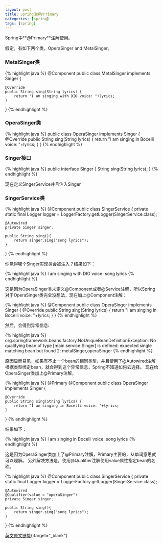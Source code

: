 ```yaml
---
layout: post
title: Spring注解@Primary
categories: [spring]
tags: [spring]
---
```


Spring中**@Primary**注解使用。
<!--more-->

假定，有如下两个类，OperaSinger and MetalSinger。

### MetalSinger类

{% highlight java %}
@Component
public class MetalSinger implements Singer {

    @Override
    public String sing(String lyrics) {
        return "I am singing with DIO voice: "+lyrics;
    }
}
{% endhighlight %}

### OperaSinger类

{% highlight java %}
public class OperaSinger implements Singer {
    @Override
    public String sing(String lyrics) {
        return "I am singing in Bocelli voice: "+lyrics;
    }
}
{% endhighlight %}

### Singer接口

{% highlight java %}
public interface Singer {
    String sing(String lyrics);
}
{% endhighlight %}

现在定义SingerService并且注入Singer

### SingerService类

{% highlight java %}
@Component
public class SingerService {
    private static final Logger logger = LoggerFactory.getLogger(SingerService.class);

    @Autowired
    private Singer singer;

    public String sing(){
        return singer.sing("song lyrics");
    }
}
{% endhighlight %}

你觉得哪个Singer实现类会被注入？结果如下：

{% highlight java %}
I am singing with DIO voice: song lyrics
{% endhighlight %}

这是因为OperaSinger类未定义@Component或者@Service注解，所以Spring对于OperaSinger类完全没想法，现在加上@Component注解：

{% highlight java %}
@Component
public class OperaSinger implements Singer {
    @Override
    public String sing(String lyrics) {
        return "I am singing in Bocelli voice: "+lyrics;
    }
}
{% endhighlight %}

然后，会得到异常信息:

{% highlight java %}
org.springframework.beans.factory.NoUniqueBeanDefinitionException: No qualifying bean of type [main.service.Singer] is 
defined: expected single matching bean but found 2: metalSinger,operaSinger
{% endhighlight %}

原因显而易见，如果有不止一个bean的相同类型，并且使用了@Autowired注解根据类型绑定bean，就会得到这个异常信息，Spring不知道如何去选择。
现在给OperaSinger类加上@Primary注解。

{% highlight java %}
@Primary
@Component
public class OperaSinger implements Singer {

    @Override
    public String sing(String lyrics) {
        return "I am singing in Bocelli voice: "+lyrics;
    }
}
{% endhighlight %}

结果如下：

{% highlight java %}
I am singing in Bocelli voice: song lyrics
{% endhighlight %}

这是因为OperaSinger类加上了@Primary注解，Primary主要的，从单词意思就可以理解。
另外解决方法是，使用@Qualifier注解使用value属性指定bean的名称。

{% highlight java %}
@Component
public class SingerService {
    private static final Logger logger = LoggerFactory.getLogger(SingerService.class);

    @Autowired
    @Qualifier(value = "operaSinger")
    private Singer singer;

    public String sing(){
        return singer.sing("song lyrics");
    }
}
{% endhighlight %}


[英文原文链接](http://www.javacodegeeks.com/2015/04/spring-annotations-i-never-had-the-chance-to-use-part-1-primary.html){:target="_blank"}

